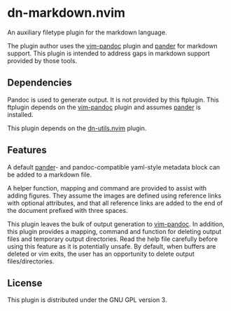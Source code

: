 # dn-markdown.nvim

An auxiliary filetype plugin for the markdown language.

The plugin author uses the
[vim-pandoc](https://github.com/vim-pandoc/vim-pandoc) plugin and
[pander](https://github.com/dnebauer/pander) for markdown support. This plugin
is intended to address gaps in markdown support provided by those tools.

## Dependencies

Pandoc is used to generate output. It is not provided by this ftplugin. This ftplugin depends on the [vim-pandoc](https://github.com/vim-pandoc/vim-pandoc) plugin and assumes [pander](https://github.com/dnebauer/pander) is installed.

This plugin depends on the [dn-utils.nvim](https://github.com/dnebauer/dn-utils.nvim) plugin.

## Features

A default [pander](https://github.com/dnebauer/pander)- and pandoc-compatible yaml-style metadata block can be added to a markdown file.

A helper function, mapping and command are provided to assist with adding figures. They assume the images are defined using reference links with optional attributes, and that all reference links are added to the end of the document prefixed with three spaces.

This plugin leaves the bulk of output generation to [vim-pandoc](https://github.com/vim-pandoc/vim-pandoc). In addition, this plugin provides a mapping, command and function for deleting output files and temporary output directories. Read the help file carefully before using this feature as it is potentially unsafe. By default, when buffers are deleted or vim exits, the user has an opportunity to delete output files/directories.

## License

This plugin is distributed under the GNU GPL version 3.
